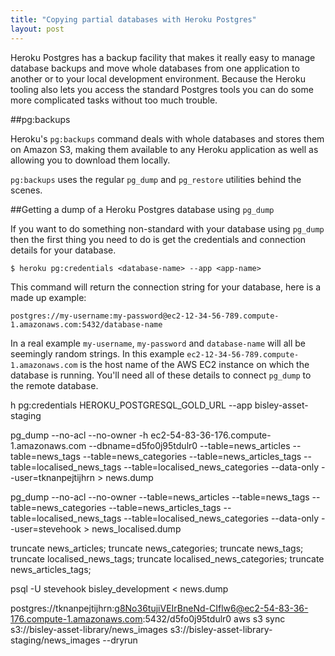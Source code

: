 ```yaml
---
title: "Copying partial databases with Heroku Postgres"
layout: post
---
```


Heroku Postgres has a backup facility that makes it really easy to
manage database backups and move whole databases from one application to
another or to your local development environment. Because the Heroku
tooling also lets you access the standard Postgres tools you can do some
more complicated tasks without too much trouble.

##pg:backups

Heroku's `pg:backups` command deals with whole databases and stores them
on Amazon S3, making them available to any Heroku application as well as
allowing you to download them locally.

`pg:backups` uses the regular `pg_dump` and `pg_restore` utilities behind the scenes.

##Getting a dump of a Heroku Postgres database using `pg_dump`

If you want to do something non-standard with your database using
`pg_dump` then the first thing you need to do is get the credentials and
connection details for your database.

    $ heroku pg:credentials <database-name> --app <app-name>

This command will return the connection string for your database, here
is a made up example:

    postgres://my-username:my-password@ec2-12-34-56-789.compute-1.amazonaws.com:5432/database-name

In a real example `my-username`, `my-password` and `database-name` will
all be seemingly random strings. In this example
`ec2-12-34-56-789.compute-1.amazonaws.com` is the host name of the AWS
EC2 instance on which the database is running. You'll need all of these
details to connect `pg_dump` to the remote database.


h pg:credentials HEROKU_POSTGRESQL_GOLD_URL --app bisley-asset-staging

pg_dump --no-acl --no-owner -h ec2-54-83-36-176.compute-1.amazonaws.com --dbname=d5fo0j95tdulr0 --table=news_articles --table=news_tags --table=news_categories --table=news_articles_tags --table=localised_news_tags --table=localised_news_categories --data-only --user=tknanpejtijhrn > news.dump 

pg_dump --no-acl --no-owner --table=news_articles --table=news_tags --table=news_categories --table=news_articles_tags --table=localised_news_tags --table=localised_news_categories --data-only --user=stevehook > news_localised.dump 


truncate news_articles;
truncate news_categories;
truncate news_tags;
truncate localised_news_tags;
truncate localised_news_categories;
truncate news_articles_tags;

psql -U stevehook bisley_development < news.dump


postgres://tknanpejtijhrn:g8No36tujiVEIrBneNd-CIflw6@ec2-54-83-36-176.compute-1.amazonaws.com:5432/d5fo0j95tdulr0
aws s3 sync s3://bisley-asset-library/news_images s3://bisley-asset-library-staging/news_images --dryrun
